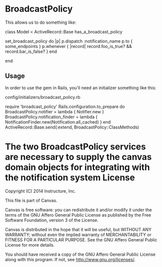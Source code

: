 BroadcastPolicy
===============

This allows us to do something like:

class Model < ActiveRecord::Base
  has_a_broadcast_policy

  set_broadcast_policy do |p|
    p.dispatch :notification_name
    p.to { some_endpoints }
    p.whenever { |record|
      record.foo_is_true? && record.bar_is_false?
    }
  end

end
  
## Usage

In order to use the gem in Rails, you'll need an initializer something like this:

config/initializers/broadcast_policy.rb

require 'broadcast_policy'
Rails.configuration.to_prepare do
  BroadcastPolicy.notifier = lambda { Notifier.new }
  BroadcastPolicy.notification_finder = lambda { NotificationFinder.new(Notification.all_cached) }
end
ActiveRecord::Base.send(:extend, BroadcastPolicy::ClassMethods)

The two BroadcastPolicy services are necessary to supply the canvas domain objects
for integrating with the notification system
License
=======

Copyright (C) 2014 Instructure, Inc.

This file is part of Canvas.

Canvas is free software: you can redistribute it and/or modify it under
the terms of the GNU Affero General Public License as published by the Free
Software Foundation, version 3 of the License.

Canvas is distributed in the hope that it will be useful, but WITHOUT ANY
WARRANTY; without even the implied warranty of MERCHANTABILITY or FITNESS FOR
A PARTICULAR PURPOSE. See the GNU Affero General Public License for more
details.

You should have received a copy of the GNU Affero General Public License along
with this program. If not, see <http://www.gnu.org/licenses/>.
